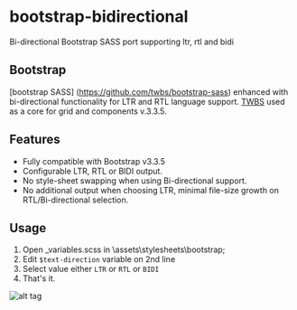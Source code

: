 # bootstrap-bidirectional
Bi-directional Bootstrap SASS port supporting ltr, rtl and bidi


## Bootstrap

[bootstrap SASS] (https://github.com/twbs/bootstrap-sass) enhanced with bi-directional functionality for LTR and RTL language support. 
[TWBS](http://getbootstrap.com/) used as a core for grid and components v.3.3.5.

## Features

- Fully compatible with Bootstrap v3.3.5
- Configurable LTR, RTL or BIDI output.
- No style-sheet swapping when using Bi-directional support.
- No additional output when choosing LTR, minimal file-size growth on RTL/Bi-directional selection.

## Usage

1. Open _variables.scss in \assets\stylesheets\bootstrap;
2. Edit `$text-direction` variable on 2nd line
3. Select value either `LTR` or `RTL` or `BIDI`
4. That's it.

![alt tag](https://raw.githubusercontent.com/username/projectname/branch/path/to/output.png)